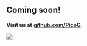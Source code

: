 ## **Coming soon!**

**Visit us at** [**github.com/PicoG**](https://github.com/PicoG/)

![](https://user-images.githubusercontent.com/381432/126918429-becc1814-ee07-4c8f-a4a9-04e6d97cc101.png)
